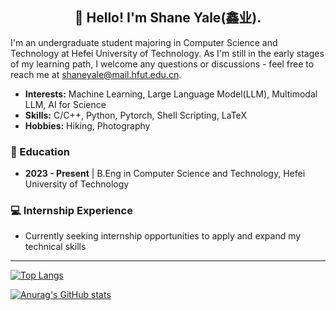 <h2 align="center">👋 Hello! I'm Shane Yale(鑫业).</h2>

I'm an undergraduate student majoring in Computer Science and Technology at Hefei University of Technology. As I'm still in the early stages of my learning path, I welcome any questions or discussions - feel free to reach me at shaneyale@mail.hfut.edu.cn.

- **Interests:** Machine Learning, Large Language Model(LLM), Multimodal LLM, AI for Science  
- **Skills:** C/C++, Python, Pytorch, Shell Scripting, LaTeX
- **Hobbies:** Hiking, Photography

### 📖 Education
- **2023 - Present** | B.Eng in Computer Science and Technology, Hefei University of Technology

### 💻 Internship Experience
- Currently seeking internship opportunities to apply and expand my technical skills

---

[![Top Langs](https://github-readme-stats.vercel.app/api/top-langs/?username=zeta186012&layout=compact&card_width=470)](https://github.com/anuraghazra/github-readme-stats)

[![Anurag's GitHub stats](https://github-readme-stats.vercel.app/api?username=zeta186012&show_icons=true)](https://github.com/anuraghazra/github-readme-stats)

